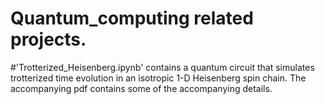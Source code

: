 # Quantum_computing related projects.
#'Trotterized_Heisenberg.ipynb' contains a quantum circuit that simulates trotterized time evolution in an isotropic 1-D Heisenberg spin chain. The accompanying pdf contains some of the accompanying details.
